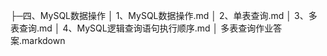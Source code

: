 ├─四、MySQL数据操作
│      1、MySQL数据操作.md
│      2、单表查询.md
│      3、多表查询.md
│      4、MySQL逻辑查询语句执行顺序.md
│      多表查询作业答案.markdown
